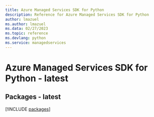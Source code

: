 ```yaml
---
title: Azure Managed Services SDK for Python
description: Reference for Azure Managed Services SDK for Python
author: lmazuel
ms.author: lmazuel
ms.data: 02/27/2023
ms.topic: reference
ms.devlang: python
ms.service: managedservices
---
```

# Azure Managed Services SDK for Python - latest
## Packages - latest
[!INCLUDE [packages](managed-services-index.md)]
